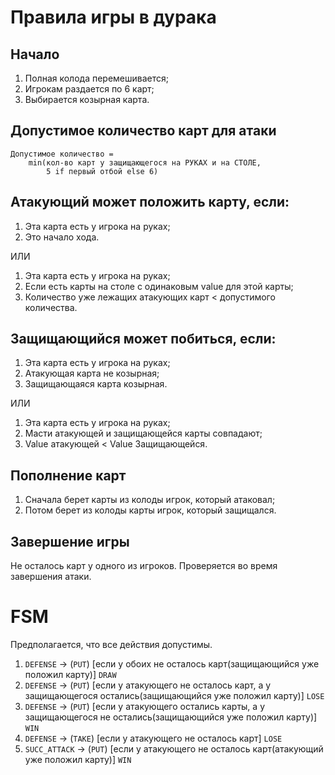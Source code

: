 # Правила игры в дурака

## Начало
1. Полная колода перемешивается;
2. Игрокам раздается по 6 карт;
3. Выбирается козырная карта.

## Допустимое количество карт для атаки
```
Допустимое количество = 
    min(кол-во карт у защищающегося на РУКАХ и на СТОЛЕ,
        5 if первый отбой else 6)
```

## Атакующий может положить карту, если:
1. Эта карта есть у игрока на руках;
2. Это начало хода.

ИЛИ

1. Эта карта есть у игрока на руках;
2. Если есть карты на столе с одинаковым value для этой карты;
3. Количество уже лежащих атакующих карт < допустимого количества.

## Защищающийся может побиться, если:
1. Эта карта есть у игрока на руках;
2. Атакующая карта не козырная;
3. Защищающаяся карта козырная.

ИЛИ

1. Эта карта есть у игрока на руках;
2. Масти атакующей и защищающейся карты совпадают;
3. Value атакующей < Value Защищающейся.

## Пополнение карт
1. Сначала берет карты из колоды игрок, который атаковал;
2. Потом берет из колоды карты игрок, который защищался.

## Завершение игры
Не осталось карт у одного из игроков.
Проверяется во время завершения атаки.

# FSM
Предполагается, что все действия допустимы.
1. `DEFENSE`
    -> (`PUT`) [если у обоих не осталось карт(защищающийся уже положил карту)] `DRAW`
2. `DEFENSE`
    -> (`PUT`) [если у атакующего не осталось карт, а у защищающегося остались(защищающийся уже положил карту)] `LOSE`
3. `DEFENSE`
    -> (`PUT`) [если у атакующего остались карты, а у защищающегося не остались(защищающийся уже положил карту)] `WIN`
4. `DEFENSE`
    -> (`TAKE`) [если у атакующего не осталось карт] `LOSE`
5. `SUCC_ATTACK`
    -> (`PUT`) [если у атакующего не осталось карт(атакующий уже положил карту)] `WIN`
